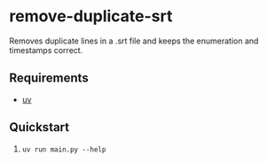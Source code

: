 # remove-duplicate-srt

Removes duplicate lines in a .srt file and keeps the enumeration and timestamps correct.

## Requirements

- [uv](https://docs.astral.sh/uv/)

## Quickstart

1. `uv run main.py --help`
